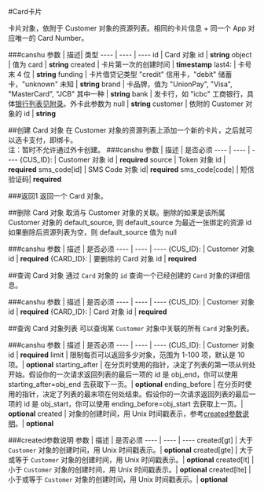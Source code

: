 #Card卡片

卡片对象，依附于 Customer 对象的资源列表。相同的卡片信息 + 同一个 App 对应唯一的 Card Number。

###canshu
参数 | 描述| 类型
---- | ---- | ----
id | Card 对象 id | **string**
object | 值为 card | **string**
created | 卡片第一次的创建时间 | **timestamp**
last4: | 卡号末 4 位  | **string**
funding | 卡片借贷记类型 "credit" 信用卡，"debit" 储蓄卡，"unknown" 未知 | **string**
brand | 卡品牌，值为 "UnionPay", "Visa", "MasterCard", "JCB" 其中一种 | **string**
bank | 发卡行，如 "icbc" 工商银行，具体[银行列表见附录](#nocard_bank_id)。外卡此参数为 null | **string**
customer | 依附的 Customer 对象的 id | **string**

##创建 Card 对象
在 Customer 对象的资源列表上添加一个新的卡片，之后就可以选卡支付，即绑卡。  
注：暂时不允许通过外卡创建。
###canshu
参数 | 描述 | 是否必须
---- | ---- | ----
{CUS_ID}:  | Customer 对象 id | **required**
source | Token 对象 id | **required**
sms_code[id] | SMS Code 对象 id| **required**
sms_code[code] | 短信验证码| **required**

###返回1
返回一个 Card 对象。

##删除 Card 对象
取消与 Customer 对象的关联。删除的如果是该所属 Customer 对象的 default_source, 则 default_source 为最近一张绑定的资源 id 如果删除后资源列表为空，则 default_source 值为 null

###canshu
参数 | 描述 | 是否必须
---- | ---- | ----
{CUS_ID}:  | Customer 对象 id | **required**
{CARD_ID}:  | 要删除的 Card 对象 id | **required**

##查询 Card 对象
通过 `Card` 对象的 `id` 查询一个已经创建的 `Card` 对象的详细信息。

###canshu
参数 | 描述 | 是否必须
---- | ---- | ----
{CUS_ID}:  | Customer 对象 id | **required**
{CARD_ID}:  | Card 对象 id | **required**

##查询 Card 对象列表
可以查询某 `Customer` 对象中关联的所有 `Card` 对象列表。

###canshu
参数 | 描述 | 是否必须
---- | ---- | ----
{CUS_ID}:  | Customer 对象 id | **required**
limit | 限制每页可以返回多少对象，范围为 1-100 项，默认是 10 项。| **optional**
starting_after | 在分页时使用的指针，决定了列表的第一项从何处开始。假设你的一次请求返回列表的最后一项的 id 是 obj_end，你可以使用 starting_after=obj_end 去获取下一页。| **optional**
ending_before | 在分页时使用的指针，决定了列表的最末项在何处结束。假设你的一次请求返回列表的最后一项的 id 是 obj_start，你可以使用 ending_before=obj_start 去获取上一页。| **optional**
created | 对象的创建时间，用 Unix 时间戳表示，参考[created参数说明]()。| **optional**

###created参数说明
参数 | 描述 | 是否必须
---- | ---- | ----
created[gt] | 大于 `Customer` 对象的创建时间，用 Unix 时间戳表示。| **optional**
created[gte] | 大于或等于 `Customer` 对象的创建时间，用 Unix 时间戳表示。| **optional**
created[lt] | 小于 `Customer` 对象的创建时间，用 Unix 时间戳表示。| **optional**
created[lte] | 小于或等于 `Customer` 对象的创建时间，用 Unix 时间戳表示。| **optional**

















